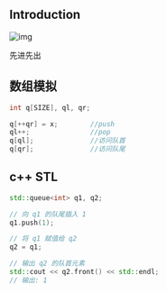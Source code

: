 ## Introduction

![img](https://oi-wiki.org/ds/images/queue.svg)

先进先出

## 数组模拟

```c++
int q[SIZE], ql, qr;

q[++qr] = x;		//push
ql++;				//pop
q[ql];				//访问队首
q[qr];				//访问队尾
```

## c++ STL

```c++
std::queue<int> q1, q2;

// 向 q1 的队尾插入 1
q1.push(1);

// 将 q1 赋值给 q2
q2 = q1;

// 输出 q2 的队首元素
std::cout << q2.front() << std::endl;
// 输出: 1
```

